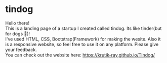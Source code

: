 # tindog
Hello there! <br>
This is a landing page of a startup I created called tindog. Its like tinder(but for dogs 🤎)! <br>
I've used HTML, CSS, Bootstrap(Framework) for making the wesite. Also it is a responsive website, so feel free to use it on any platform. Please give your feedback. <br>
You can check out the website here: https://krutik-ray.github.io/Tindog/
